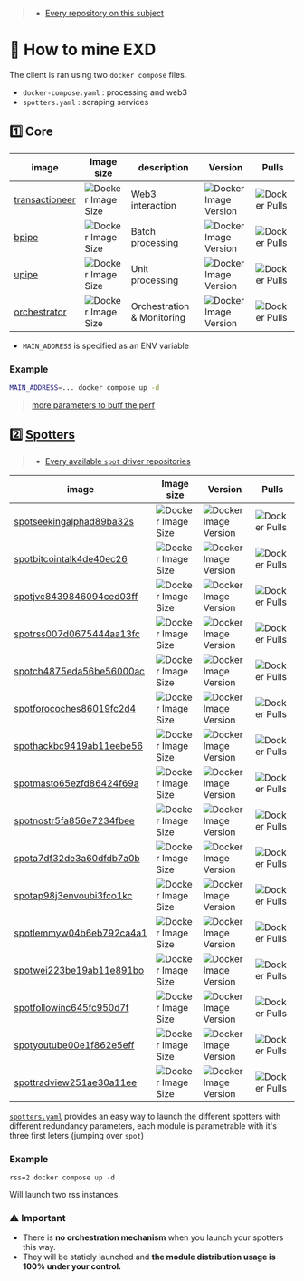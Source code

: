 




> - [Every repository on this subject](https://github.com/search?q=topic%3Aexorde-spot+org%3Aexorde-labs+&type=repositories)

# 📘 How to mine EXD

The client is ran using two `docker compose` files.
- `docker-compose.yaml` : processing and web3
- `spotters.yaml` : scraping services

## 1️⃣ Core
| image | Image size | description | Version | Pulls |
| --- |  --- | --- | --- | --- |
| [transactioneer](https://github.com/exorde-labs/transactioneer/tree/main) | ![Docker Image Size](https://img.shields.io/docker/image-size/exordelabs/transactioneer) | Web3 interaction | ![Docker Image Version](https://img.shields.io/docker/v/exordelabs/transactioneer)| ![Docker Pulls](https://img.shields.io/docker/pulls/exordelabs/transactioneer) |
| [bpipe](https://github.com/exorde-labs/bpipe/tree/main) | ![Docker Image Size](https://img.shields.io/docker/image-size/exordelabs/bpipe) | Batch processing |  ![Docker Image Version](https://img.shields.io/docker/v/exordelabs/bpipe)| ![Docker Pulls](https://img.shields.io/docker/pulls/exordelabs/bpipe ) |
| [upipe](https://github.com/exorde-labs/upipe/tree/main) |  ![Docker Image Size](https://img.shields.io/docker/image-size/exordelabs/upipe) | Unit processing | ![Docker Image Version](https://img.shields.io/docker/v/exordelabs/upipe)| ![Docker Pulls](https://img.shields.io/docker/pulls/exordelabs/upipe) |
| [orchestrator](https://github.com/exorde-labs/orchestrator/tree/main) | ![Docker Image Size](https://img.shields.io/docker/image-size/exordelabs/orchestrator)| Orchestration & Monitoring | ![Docker Image Version](https://img.shields.io/docker/v/exordelabs/orchestrator)| ![Docker Pulls](https://img.shields.io/docker/pulls/exordelabs/orchestrator) |

- `MAIN_ADDRESS` is specified as an ENV variable

### Example
```bash
MAIN_ADDRESS=... docker compose up -d
```
> [more parameters to buff the perf](./CUSTOMIZE.md)

## :two: [Spotters](https://github.com/exorde-labs/spot/tree/main)
> - [Every available `spot` driver repositories](https://github.com/search?q=topic%3Aexorde-spot-driver+org%3Aexorde-labs+&type=repositories)

| image | Image size | Version | Pulls |
| --- |  --- | --- | --- |
| [spotseekingalphad89ba32s](https://github.com/exorde-labs/seekingalphad89ba32s/tree/main) | ![Docker Image Size](https://img.shields.io/docker/image-size/exordelabs/spotseekingalphad89ba32s) |  ![Docker Image Version](https://img.shields.io/docker/v/exordelabs/spotseekingalphad89ba32s) | ![Docker Pulls](https://img.shields.io/docker/pulls/exordelabs/spotseekingalphad89ba32s) | 
| [spotbitcointalk4de40ec26](https://github.com/exorde-labs/bitcointalk4de40ec26/tree/main) | ![Docker Image Size](https://img.shields.io/docker/image-size/exordelabs/spotbitcointalk4de40ec26) |  ![Docker Image Version](https://img.shields.io/docker/v/exordelabs/spotbitcointalk4de40ec26) | ![Docker Pulls](https://img.shields.io/docker/pulls/exordelabs/spotbitcointalk4de40ec26) | 
| [spotjvc8439846094ced03ff](https://github.com/exorde-labs/jvc8439846094ced03ff/tree/main) | ![Docker Image Size](https://img.shields.io/docker/image-size/exordelabs/spotjvc8439846094ced03ff) |  ![Docker Image Version](https://img.shields.io/docker/v/exordelabs/spotjvc8439846094ced03ff) | ![Docker Pulls](https://img.shields.io/docker/pulls/exordelabs/spotjvc8439846094ced03ff) | 
| [spotrss007d0675444aa13fc](https://github.com/exorde-labs/rss007d0675444aa13fc/tree/main) | ![Docker Image Size](https://img.shields.io/docker/image-size/exordelabs/spotrss007d0675444aa13fc) |  ![Docker Image Version](https://img.shields.io/docker/v/exordelabs/spotrss007d0675444aa13fc) | ![Docker Pulls](https://img.shields.io/docker/pulls/exordelabs/spotrss007d0675444aa13fc) | 
| [spotch4875eda56be56000ac](https://github.com/exorde-labs/ch4875eda56be56000ac/tree/main) | ![Docker Image Size](https://img.shields.io/docker/image-size/exordelabs/spotch4875eda56be56000ac) |  ![Docker Image Version](https://img.shields.io/docker/v/exordelabs/spotch4875eda56be56000ac) | ![Docker Pulls](https://img.shields.io/docker/pulls/exordelabs/spotch4875eda56be56000ac) | 
| [spotforocoches86019fc2d4](https://github.com/exorde-labs/forocoches86019fc2d4/tree/main) | ![Docker Image Size](https://img.shields.io/docker/image-size/exordelabs/spotforocoches86019fc2d4) |  ![Docker Image Version](https://img.shields.io/docker/v/exordelabs/spotforocoches86019fc2d4) | ![Docker Pulls](https://img.shields.io/docker/pulls/exordelabs/spotforocoches86019fc2d4) | 
| [spothackbc9419ab11eebe56](https://github.com/exorde-labs/hackbc9419ab11eebe56/tree/main) | ![Docker Image Size](https://img.shields.io/docker/image-size/exordelabs/spothackbc9419ab11eebe56) |  ![Docker Image Version](https://img.shields.io/docker/v/exordelabs/spothackbc9419ab11eebe56) | ![Docker Pulls](https://img.shields.io/docker/pulls/exordelabs/spothackbc9419ab11eebe56) | 
| [spotmasto65ezfd86424f69a](https://github.com/exorde-labs/masto65ezfd86424f69a/tree/main) | ![Docker Image Size](https://img.shields.io/docker/image-size/exordelabs/spotmasto65ezfd86424f69a) |  ![Docker Image Version](https://img.shields.io/docker/v/exordelabs/spotmasto65ezfd86424f69a) | ![Docker Pulls](https://img.shields.io/docker/pulls/exordelabs/spotmasto65ezfd86424f69a) | 
| [spotnostr5fa856e7234fbee](https://github.com/exorde-labs/nostr5fa856e7234fbee/tree/main) | ![Docker Image Size](https://img.shields.io/docker/image-size/exordelabs/spotnostr5fa856e7234fbee) |  ![Docker Image Version](https://img.shields.io/docker/v/exordelabs/spotnostr5fa856e7234fbee) | ![Docker Pulls](https://img.shields.io/docker/pulls/exordelabs/spotnostr5fa856e7234fbee) | 
| [spota7df32de3a60dfdb7a0b](https://github.com/exorde-labs/a7df32de3a60dfdb7a0b/tree/main) | ![Docker Image Size](https://img.shields.io/docker/image-size/exordelabs/spota7df32de3a60dfdb7a0b) |  ![Docker Image Version](https://img.shields.io/docker/v/exordelabs/spota7df32de3a60dfdb7a0b) | ![Docker Pulls](https://img.shields.io/docker/pulls/exordelabs/spota7df32de3a60dfdb7a0b) | 
| [spotap98j3envoubi3fco1kc](https://github.com/exorde-labs/ap98j3envoubi3fco1kc/tree/main) | ![Docker Image Size](https://img.shields.io/docker/image-size/exordelabs/spotap98j3envoubi3fco1kc) |  ![Docker Image Version](https://img.shields.io/docker/v/exordelabs/spotap98j3envoubi3fco1kc) | ![Docker Pulls](https://img.shields.io/docker/pulls/exordelabs/spotap98j3envoubi3fco1kc) | 
| [spotlemmyw04b6eb792ca4a1](https://github.com/exorde-labs/lemmyw04b6eb792ca4a1/tree/main) | ![Docker Image Size](https://img.shields.io/docker/image-size/exordelabs/spotlemmyw04b6eb792ca4a1) |  ![Docker Image Version](https://img.shields.io/docker/v/exordelabs/spotlemmyw04b6eb792ca4a1) | ![Docker Pulls](https://img.shields.io/docker/pulls/exordelabs/spotlemmyw04b6eb792ca4a1) | 
| [spotwei223be19ab11e891bo](https://github.com/exorde-labs/wei223be19ab11e891bo/tree/main) | ![Docker Image Size](https://img.shields.io/docker/image-size/exordelabs/spotwei223be19ab11e891bo) |  ![Docker Image Version](https://img.shields.io/docker/v/exordelabs/spotwei223be19ab11e891bo) | ![Docker Pulls](https://img.shields.io/docker/pulls/exordelabs/spotwei223be19ab11e891bo) | 
| [spotfollowinc645fc950d7f](https://github.com/exorde-labs/followinc645fc950d7f/tree/main) | ![Docker Image Size](https://img.shields.io/docker/image-size/exordelabs/spotfollowinc645fc950d7f) |  ![Docker Image Version](https://img.shields.io/docker/v/exordelabs/spotfollowinc645fc950d7f) | ![Docker Pulls](https://img.shields.io/docker/pulls/exordelabs/spotfollowinc645fc950d7f) | 
| [spotyoutube00e1f862e5eff](https://github.com/exorde-labs/youtube00e1f862e5eff/tree/main) | ![Docker Image Size](https://img.shields.io/docker/image-size/exordelabs/spotyoutube00e1f862e5eff) |  ![Docker Image Version](https://img.shields.io/docker/v/exordelabs/spotyoutube00e1f862e5eff) | ![Docker Pulls](https://img.shields.io/docker/pulls/exordelabs/spotyoutube00e1f862e5eff) | 
| [spottradview251ae30a11ee](https://github.com/exorde-labs/tradview251ae30a11ee/tree/main) | ![Docker Image Size](https://img.shields.io/docker/image-size/exordelabs/spottradview251ae30a11ee) |  ![Docker Image Version](https://img.shields.io/docker/v/exordelabs/spottradview251ae30a11ee) | ![Docker Pulls](https://img.shields.io/docker/pulls/exordelabs/spottradview251ae30a11ee) | 

[`spotters.yaml`](./docker-compose.yaml)  provides an easy way to launch the different spotters with different redundancy parameters, each module is parametrable with it's three first leters (jumping over `spot`)

### Example

```shell
rss=2 docker compose up -d
```
Will launch two rss instances.


### :warning: Important
- There is **no orchestration mechanism** when you launch your spotters this way.
- They will be staticly launched and **the module distribution usage is 100% under your control.**
